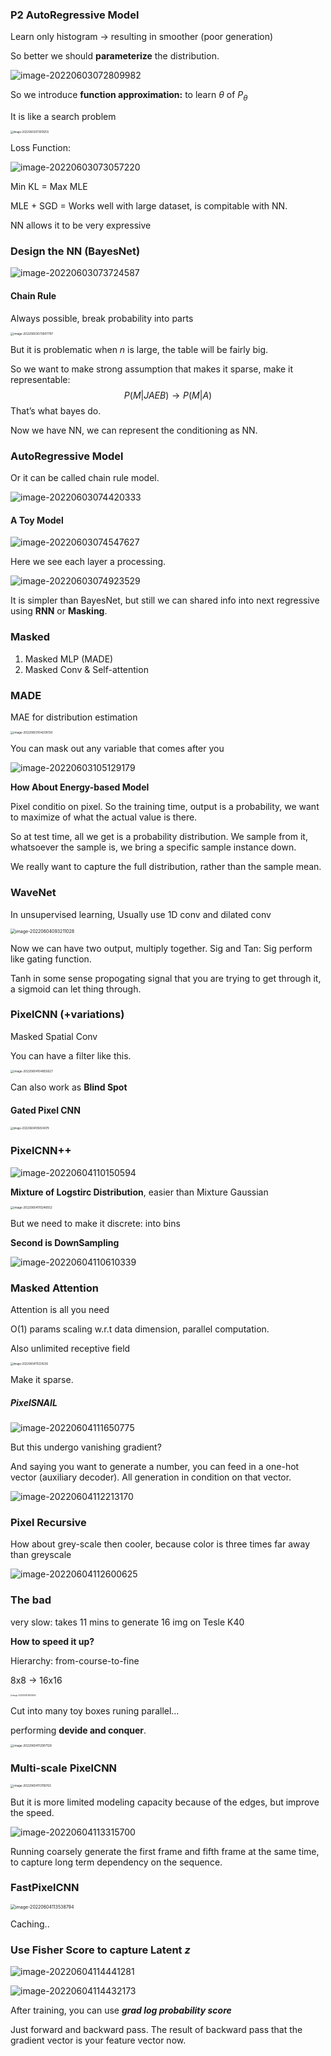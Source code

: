 ### P2 AutoRegressive Model

Learn only histogram -> resulting in smoother (poor generation)

So better we should **parameterize** the distribution.

![image-20220603072809982](https://ik.imagekit.io/haochen/Typora/image-20220603072809982.png)



So we introduce **function approximation:** to learn $\theta$ of $P_\theta$

It is like a search problem

<img src="https://ik.imagekit.io/haochen/Typora/image-20220603073018255.png" alt="image-20220603073018255" style="zoom:30%;" />



Loss Function:

![image-20220603073057220](https://ik.imagekit.io/haochen/Typora/image-20220603073057220.png)

Min KL = Max MLE

MLE + SGD = Works well with large dataset, is compitable with NN.

NN allows it to be very expressive

### Design the NN (BayesNet)

![image-20220603073724587](https://ik.imagekit.io/haochen/Typora/image-20220603073724587.png)



#### Chain Rule

Always possible, break probability into parts

<img src="https://ik.imagekit.io/haochen/Typora/image-20220603073907797.png" alt="image-20220603073907797" style="zoom:33%;" />

But it is problematic when $n$ is large, the table will be fairly big.

So we want to make strong assumption that makes it sparse, make it representable:
$$
P(M|JAEB) \to P(M|A)
$$
That’s what bayes do. 

Now we have NN, we can represent the conditioning as NN.

### AutoRegressive Model

Or it can be called chain rule model.

![image-20220603074420333](https://ik.imagekit.io/haochen/Typora/image-20220603074420333.png)



#### A Toy Model

![image-20220603074547627](https://ik.imagekit.io/haochen/Typora/image-20220603074547627.png)

Here we see each layer a processing.



![image-20220603074923529](https://ik.imagekit.io/haochen/Typora/image-20220603074923529.png)

It is simpler than BayesNet, but still we can shared info into next regressive using **RNN** or **Masking**.



### Masked 

1. Masked MLP (MADE)
2. Masked Conv & Self-attention

### MADE

MAE for distribution estimation

<img src="https://ik.imagekit.io/haochen/Typora/image-20220603104209130.png" alt="image-20220603104209130" style="zoom:33%;" />



You can mask out any variable that comes after you

![image-20220603105129179](https://ik.imagekit.io/haochen/Typora/image-20220603105129179.png)



**How About Energy-based Model**



Pixel conditio on pixel. So the training time, output is a probability, we want to maximize of what the actual value is there.

So at test time, all we get is a probability distribution. We sample from it, whatsoever the sample is, we bring a specific sample instance down.

We really want to capture the full distribution, rather than the sample mean.

### WaveNet

In unsupervised learning, Usually use 1D conv and dilated conv

<img src="https://ik.imagekit.io/haochen/Typora/image-20220604093211028.png" alt="image-20220604093211028" style="zoom:50%;" />





Now we can have two output, multiply together. Sig and Tan: Sig perform like gating function.

Tanh in some sense propogating signal that you are trying to get through it, a sigmoid can let thing through.

### PixelCNN (+variations)

Masked Spatial Conv

You can have a filter like this.

<img src="https://ik.imagekit.io/haochen/Typora/image-20220604104855627.png" alt="image-20220604104855627" style="zoom:33%;" />

Can also work as **Blind Spot**

#### **Gated Pixel CNN**

<img src="https://ik.imagekit.io/haochen/Typora/image-20220604105834079.png" alt="image-20220604105834079" style="zoom:30%;" />

### **PixelCNN++**

<img src="https://ik.imagekit.io/haochen/Typora/image-20220604110150594.png" alt="image-20220604110150594" style="zoom25%;" />

**Mixture of Logstirc Distribution**, easier than Mixture Gaussian

<img src="https://ik.imagekit.io/haochen/Typora/image-20220604110246552.png" alt="image-20220604110246552" style="zoom:33%;" />

But we need to make it discrete: into bins

**Second is DownSampling** 

![image-20220604110610339](https://ik.imagekit.io/haochen/Typora/image-20220604110610339.png)

### Masked Attention

Attention is all you need

O(1) params scaling w.r.t data dimension, parallel computation.

Also unlimited receptive field

<img src="https://ik.imagekit.io/haochen/Typora/image-20220604111229236.png" alt="image-20220604111229236" style="zoom:30%;" />

Make it sparse.

##### PixelSNAIL

![image-20220604111650775](https://ik.imagekit.io/haochen/Typora/image-20220604111650775.png)

But this undergo vanishing gradient?

And saying you want to generate a number, you can feed in a one-hot vector (auxiliary decoder). All generation in condition on that vector.

![image-20220604112213170](https://ik.imagekit.io/haochen/Typora/image-20220604112213170.png)



### Pixel Recursive

How about grey-scale then cooler, because color is three times far away than greyscale

![image-20220604112600625](https://ik.imagekit.io/haochen/Typora/image-20220604112600625.png)

### The bad

very slow: takes 11 mins to generate 16 img on Tesle K40

**How to speed it up?** 

Hierarchy: from-course-to-fine

8x8 -> 16x16

<img src="https://ik.imagekit.io/haochen/Typora/image-20220604112833942.png" alt="image-20220604112833942" style="zoom:20%;" />

Cut into many toy boxes runing parallel… 

performing **devide and conquer**.

<img src="https://ik.imagekit.io/haochen/Typora/image-20220604112907128.png" alt="image-20220604112907128" style="zoom:33%;" />

### Multi-scale PixelCNN

<img src="https://ik.imagekit.io/haochen/Typora/image-20220604113116763.png" alt="image-20220604113116763" style="zoom:33%;" />



But it is more limited modeling capacity because of the edges, but improve the speed.

![image-20220604113315700](https://ik.imagekit.io/haochen/Typora/image-20220604113315700.png)

Running coarsely generate the first frame and fifth frame at the same time, to capture long term dependency on the sequence.



### FastPixelCNN

<img src="https://ik.imagekit.io/haochen/Typora/image-20220604113538794.png" alt="image-20220604113538794" style="zoom:50%;" />

Caching..

### Use Fisher Score to capture Latent $z$

![image-20220604114441281](https://ik.imagekit.io/haochen/Typora/image-20220604114441281.png)

![image-20220604114432173](https://ik.imagekit.io/haochen/Typora/image-20220604114432173.png)

After training, you can use ***grad log probability score***

Just forward and backward pass. The result of backward pass that the gradient vector is your feature vector now.